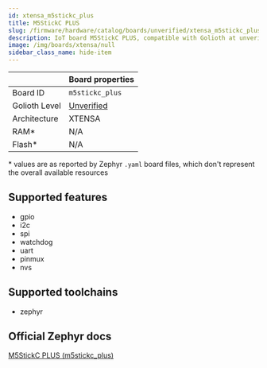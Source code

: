 ```yaml
---
id: xtensa_m5stickc_plus
title: M5StickC PLUS
slug: /firmware/hardware/catalog/boards/unverified/xtensa_m5stickc_plus
description: IoT board M5StickC PLUS, compatible with Golioth at unverified level.
image: /img/boards/xtensa/null
sidebar_class_name: hide-item
---
```


[//]: # (This is an auto-generated file, do not edit! Changes to it will be lost upon re-generation)



|                | Board properties     |
| -------------  | -------------------- |
| Board ID       | `m5stickc_plus` |
| Golioth Level  | [Unverified](/firmware/hardware#unverified-boards) |
| Architecture   | XTENSA |
| RAM*           | N/A |
| Flash*         | N/A |

\* values are as reported by Zephyr `.yaml` board files, which don't represent the overall available resources



## Supported features

* gpio
* i2c
* spi
* watchdog
* uart
* pinmux
* nvs

## Supported toolchains

* zephyr

## Official Zephyr docs

[M5StickC PLUS (m5stickc_plus)](https://docs.zephyrproject.org/latest/boards/xtensa/m5stickc_plus/doc/index.html)
